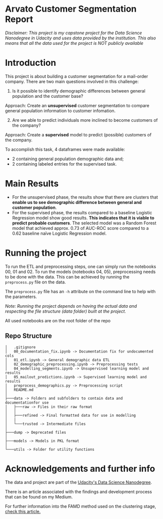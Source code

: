 # Arvato Customer Segmentation Report

*Disclaimer: This project is my capstone project for the Data Science Nanodegree in Udacity and uses data provided by the institution. This also means that all the data used for the project is NOT publicly available*

# Introduction
This project is about building a customer segmentation for a mail-order company. There are two main questions involved in this challenge:  
1. Is it possible to identify demographic differences between general population and the customer base?  

Approach: Create an **unsupervised** customer segmentation to compare general population information to customer infomation.

2. Are we able to predict individuals more inclined to become customers of the company?

Approach: Create a **supervised** model to predict (possible) customers of the company.

To accomplish this task, 4 dataframes were made available:
- 2 containing general population demographic data and;
- 2 containing labeled entries for the supervised task.

# Main Results

- For the unsupervised phase, the results show that there are clusters that **enable us to see demographic difference between general and customer population**.
- For the supervised phase, the results compared to a baseline Logistic Regression model show good results. **This indicates that it is viable to predict probable customers**. The selected model was a Random Forest model that achieved approx. 0.73 of AUC-ROC score compared to a 0.62 baseline naïve Logistic Regression model.

# Running the project
To run the ETL and preprocessing steps, one can simply run the notebooks 00, 01 and 02. To run the models (notebooks 04, 05), preprocessing needs to be done with the data. This can be achieved by running the `preprocess.py` file on the data.

The `preprocess.py` file has an `-h` attribute on the command line to help with the parameters.

*Note: Running the project depends on having the actual data and respecting the file structure (data folder) built at the project.*  

All used notebooks are on the root folder of the repo

## Repo Structure
```
│   .gitignore
│   00_documentation_fix.ipynb -> Documentation fix for undocumented cols
│   01_etl.ipynb -> General demographic data ETL
│   02_demographic_preprocessing.ipynb -> Preprocessing tests
│   04_modelling_segments.ipynb -> Unsupervised learning model and results
│   05_mailout_predictions.ipynb -> Supervised learning model and results 
│   preprocess_demographics.py -> Preprocessing script
│   README.md
│
├───data -> Folders and subfolders to contain data and documentationfor use 
│   ├───raw -> Files in their raw format
│   │
│   ├───refined -> Final formatted data for use in modelling
│   |
│   └───trusted -> Intermediate files 
│
├───dump -> Deprecated files
│
├───models -> Models in PKL format
│
└───utils -> Folder for utility functions
```

# Acknowledgements and further info
The data and project are part of the [Udacity's Data Science Nanodegree](https://www.udacity.com/courses/all).  

There is an article associated with the findings and development process that can be found on my Medium.

For further information into the FAMD method used on the clustering stage, [check this article.](https://towardsdatascience.com/famd-how-to-generalize-pca-to-categorical-and-numerical-data-2ddbeb2b9210)